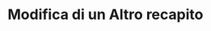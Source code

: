 # Modifica di un Altro recapito

<figure><img src="../../../../.gitbook/assets/image (11).png" alt=""><figcaption></figcaption></figure>
